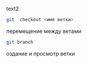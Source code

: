 text2


``````sh
git  checkout <имя ветки>
``````

перемещение между ветами

``````sh
git branch
````````
оздание и просмотр ветки 



